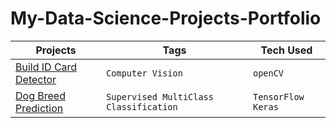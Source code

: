 # My-Data-Science-Projects-Portfolio


| **Projects** | **Tags** | **Tech Used** |
| --- | --- | --- |
| [Build ID Card Detector](https://github.com/MaxMA2000/My-Data-Science-Projects-Portfolio/blob/build-ID-card-detector/ID%20Card%20Tampering.ipynb) | `Computer Vision` | `openCV` |
| [Dog Breed Prediction](https://github.com/MaxMA2000/My-Data-Science-Projects-Portfolio/blob/dog-breed-prediction/Dog%20Breed%20Prediction.ipynb) | `Supervised MultiClass Classification` | `TensorFlow` `Keras` |

